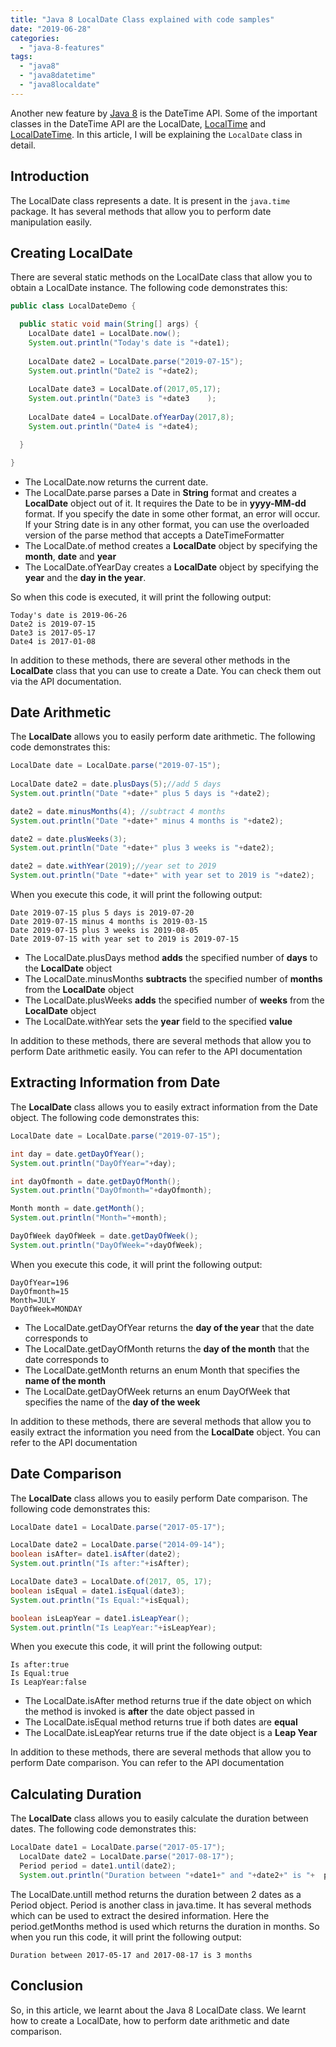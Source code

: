 ```yaml
---
title: "Java 8 LocalDate Class explained with code samples"
date: "2019-06-28"
categories: 
  - "java-8-features"
tags: 
  - "java8"
  - "java8datetime"
  - "java8localdate"
---
```


Another new feature by [Java 8](https://reshmabidikar.github.io/blog.html#java-8-new-features) is the DateTime API. Some of the important classes in the DateTime API are the LocalDate, [LocalTime](java-8-localtime-class-explained.md) and [LocalDateTime](java-8-localtime-class-explained.md). In this article, I will be explaining the `LocalDate` class in detail.

## Introduction

The LocalDate class represents a date. It is present in the `java.time` package. It has several methods that allow you to perform date manipulation easily.

## Creating LocalDate

There are several static methods on the LocalDate class that allow you to obtain a LocalDate instance. The following code demonstrates this:

```java
public class LocalDateDemo {

  public static void main(String[] args) {
    LocalDate date1 = LocalDate.now();
    System.out.println("Today's date is "+date1);
    
    LocalDate date2 = LocalDate.parse("2019-07-15");
    System.out.println("Date2 is "+date2);
    
    LocalDate date3 = LocalDate.of(2017,05,17);
    System.out.println("Date3 is "+date3	);
    
    LocalDate date4 = LocalDate.ofYearDay(2017,8);
    System.out.println("Date4 is "+date4);

  }

}
```

- The LocalDate.now returns the current date.
- The LocalDate.parse parses a Date in **String** format and creates a **LocalDate** object out of it. It requires the Date to be in **yyyy-MM-dd** format. If you specify the date in some other format, an error will occur. If your String date is in any other format, you can use the overloaded version of the parse method that accepts a DateTimeFormatter
- The LocalDate.of method creates a **LocalDate** object by specifying the **month**, **date** and **year**
- The LocalDate.ofYearDay creates a **LocalDate** object by specifying the **year** and the **day in the year**.

So when this code is executed, it will print the following output:

```
Today's date is 2019-06-26
Date2 is 2019-07-15
Date3 is 2017-05-17
Date4 is 2017-01-08
```

In addition to these methods, there are several other methods in the **LocalDate** class that you can use to create a Date. You can check them out via the API documentation.

## Date Arithmetic

The **LocalDate** allows you to easily perform date arithmetic. The following code demonstrates this:

```java
LocalDate date = LocalDate.parse("2019-07-15");
  
LocalDate date2 = date.plusDays(5);//add 5 days
System.out.println("Date "+date+" plus 5 days is "+date2);

date2 = date.minusMonths(4); //subtract 4 months
System.out.println("Date "+date+" minus 4 months is "+date2);

date2 = date.plusWeeks(3);
System.out.println("Date "+date+" plus 3 weeks is "+date2);

date2 = date.withYear(2019);//year set to 2019
System.out.println("Date "+date+" with year set to 2019 is "+date2);
```

When you execute this code, it will print the following output:

```
Date 2019-07-15 plus 5 days is 2019-07-20
Date 2019-07-15 minus 4 months is 2019-03-15
Date 2019-07-15 plus 3 weeks is 2019-08-05
Date 2019-07-15 with year set to 2019 is 2019-07-15
```

- The LocalDate.plusDays method **adds** the specified number of **days** to the **LocalDate** object
- The LocalDate.minusMonths **subtracts** the specified number of **months** from the **LocalDate** object
- The LocalDate.plusWeeks **adds** the specified number of **weeks** from the **LocalDate** object
- The LocalDate.withYear sets the **year** field to the specified **value**

In addition to these methods, there are several methods that allow you to perform Date arithmetic easily. You can refer to the API documentation

## Extracting Information from Date

The **LocalDate** class allows you to easily extract information from the Date object. The following code demonstrates this:

```java
LocalDate date = LocalDate.parse("2019-07-15");

int day = date.getDayOfYear();
System.out.println("DayOfYear="+day);

int dayOfmonth = date.getDayOfMonth();
System.out.println("DayOfmonth="+dayOfmonth);

Month month = date.getMonth();
System.out.println("Month="+month);

DayOfWeek dayOfWeek = date.getDayOfWeek();
System.out.println("DayOfWeek="+dayOfWeek);
```

When you execute this code, it will print the following output:

```
DayOfYear=196
DayOfmonth=15
Month=JULY
DayOfWeek=MONDAY
```

- The LocalDate.getDayOfYear returns the **day of the year** that the date corresponds to
- The LocalDate.getDayOfMonth returns the **day of the month** that the date corresponds to
- The LocalDate.getMonth returns an enum Month that specifies the **name of the month**
- The LocalDate.getDayOfWeek returns an enum DayOfWeek that specifies the name of the **day of the week**

In addition to these methods, there are several methods that allow you to easily extract the information you need from the **LocalDate** object. You can refer to the API documentation

## Date Comparison

The **LocalDate** class allows you to easily perform Date comparison. The following code demonstrates this:

```java
LocalDate date1 = LocalDate.parse("2017-05-17");

LocalDate date2 = LocalDate.parse("2014-09-14");
boolean isAfter= date1.isAfter(date2);
System.out.println("Is after:"+isAfter);

LocalDate date3 = LocalDate.of(2017, 05, 17);
boolean isEqual = date1.isEqual(date3);
System.out.println("Is Equal:"+isEqual);

boolean isLeapYear = date1.isLeapYear();
System.out.println("Is LeapYear:"+isLeapYear);
```

When you execute this code, it will print the following output:

```
Is after:true
Is Equal:true
Is LeapYear:false
```

- The LocalDate.isAfter method returns true if the date object on which the method is invoked is **after** the date object passed in
- The LocalDate.isEqual method returns true if both dates are **equal**
- The LocalDate.isLeapYear returns true if the date object is a **Leap Year**

In addition to these methods, there are several methods that allow you to perform Date comparison. You can refer to the API documentation

## Calculating Duration

The **LocalDate** class allows you to easily calculate the duration between dates. The following code demonstrates this:

```java
LocalDate date1 = LocalDate.parse("2017-05-17");
  LocalDate date2 = LocalDate.parse("2017-08-17");
  Period period = date1.until(date2);
  System.out.println("Duration between "+date1+" and "+date2+" is "+  period.getMonths()+" months");
```

The LocalDate.untill method returns the duration between 2 dates as a Period object. Period is another class in java.time. It has several methods which can be used to extract the desired information. Here the period.getMonths method is used which returns the duration in months. So when you run this code, it will print the following output:

```
Duration between 2017-05-17 and 2017-08-17 is 3 months
```

## Conclusion

So, in this article, we learnt about the Java 8 LocalDate class. We learnt how to create a LocalDate, how to perform date arithmetic and date comparison.
